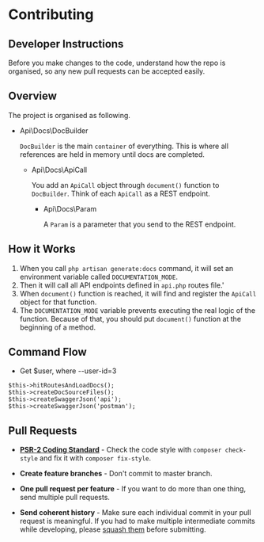 # Contributing

## Developer Instructions

Before you make changes to the code, understand how the repo is organised, so any new pull requests can be accepted easily.

## Overview

The project is organised as following.

- Api\Docs\DocBuilder
  
  `DocBuilder` is the main `container` of everything. This is where all references are held in memory until docs are completed.
  
    - Api\Docs\ApiCall
    
        You add an `ApiCall` object through `document()` function to `DocBuilder`. Think of each `ApiCall` as a REST endpoint.
        
        - Api\Docs\Param
        
            A `Param` is a parameter that you send to the REST endpoint.
            
## How it Works

1. When you call `php artisan generate:docs` command, it will set an environment variable called `DOCUMENTATION_MODE`.
2. Then it will call all API endpoints defined in `api.php` routes file.' 
3. When `document()` function is reached, it will find and register the `ApiCall` object for that function.
4. The `DOCUMENTATION_MODE` variable prevents executing the real logic of the function. Because of that, you should put `document()` function at the beginning of a method.

## Command Flow

- Get $user, where --user-id=3

```
$this->hitRoutesAndLoadDocs();
$this->createDocSourceFiles();
$this->createSwaggerJson('api');
$this->createSwaggerJson('postman');
```


## Pull Requests

- **[PSR-2 Coding Standard](https://github.com/php-fig/fig-standards/blob/master/accepted/PSR-2-coding-style-guide.md)** - Check the code style with `composer check-style` and fix it with `composer fix-style`.

- **Create feature branches** - Don't commit to master branch.

- **One pull request per feature** - If you want to do more than one thing, send multiple pull requests.

- **Send coherent history** - Make sure each individual commit in your pull request is meaningful. If you had to make multiple intermediate commits while developing, please [squash them](http://www.git-scm.com/book/en/v2/Git-Tools-Rewriting-History#Changing-Multiple-Commit-Messages) before submitting.
